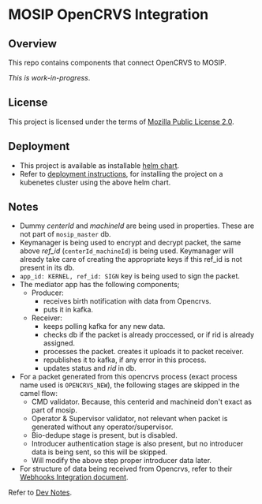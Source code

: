 # MOSIP OpenCRVS Integration

## Overview
This repo contains components that connect OpenCRVS to MOSIP. 

_This is work-in-progress_.

## License
This project is licensed under the terms of [Mozilla Public License 2.0](LICENSE).

## Deployment
- This project is available as installable [helm chart](https://github.com/mosip/mosip-helm/tree/1.2.0/charts/opencrvs-mediator).
- Refer to [deployment instructions](./deployment), for installing the project on a kubenetes cluster using the above helm chart. 

## Notes
- Dummy *centerId* and *machineId* are being used in properties. These are not part of `mosip_master` db.
- Keymanager is being used to encrypt and decrypt packet, the same above *ref_id* (`centerId_machineId`) is being used. Keymanager will already take care of creating the appropriate keys if this ref_id is not present in its db.
- `app_id: KERNEL, ref_id: SIGN` key is being used to sign the packet.
- The mediator app has the following components;
  - Producer:
    - receives birth notification with data from Opencrvs.
    - puts it in kafka.
  - Receiver:
    - keeps polling kafka for any new data.
    - checks db if the packet is already proccessed, or if rid is already assigned.
    - processes the packet. creates it uploads it to packet receiver.
    - republishes it to kafka, if any error in this process.
    - updates status and *rid* in db.
- For a packet generated from this opencrvs process (exact process name used is `OPENCRVS_NEW`), the following stages are skipped in the camel flow:
  - CMD validator. Because, this centerid and machineid don't exact as part of mosip.
  - Operator & Supervisor validator, not relevant when packet is generated without any operator/supervisor.
  - Bio-dedupe stage is present, but is disabled.
  - Introducer authentication stage is also present, but no introducer data is being sent, so this will be skipped.
  - Will modify the above step proper introducer data later.
- For structure of data being received from Opencrvs, refer to their [Webhooks Integration document](https://documentation.opencrvs.org/opencrvs-core/docs/technology/webhooks/).

Refer to [Dev Notes](./dev-notes.md).